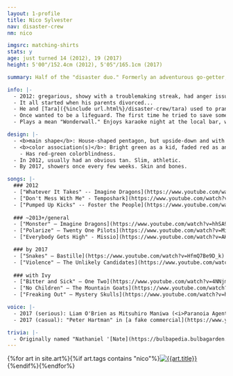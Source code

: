 ```yaml
---
layout: 1-profile
title: Nico Sylvester
nav: disaster-crew
nm: nico

imgsrc: matching-shirts
stats: y
age: just turned 14 (2012), 19 (2017)
height: 5'00"/152.4cm (2012), 5'05"/165.1cm (2017)

summary: Half of the "disaster duo." Formerly an adventurous go-getter, currently a depressed shut-in.

info: |-
  - 2012: gregarious, showy with a troublemaking streak, had anger issues.<br/>2017: pretty much #done with life, occasional jokester, still has anger issues.
  - It all started when his parents divorced...
  - He and [Tara]({%include url.html%}/disaster-crew/tara) used to prank call scam lines and talk local delivery services into "updog"s. Nowadays he kills time by trying to get the kids in <i>Call of Duty</i> to stop screaming profanities—when, y'know, he's not yelling back.
  - Once wanted to be a lifeguard. The first time he tried to save someone, they both nearly drowned.
  - Plays a mean "Wonderwall." Enjoys karaoke night at the local bar, when he can get away with it.

design: |-
  - <b>main shape</b>: House-shaped pentagon, but upside-down and with the tip cut off.
  - <b>color association(s)</b>: Bright green as a kid, faded red as an adult.
    - Has red-green colorblindness.
  - In 2012, usually had an obvious tan. Slim, athletic.
  - By 2017, showers once every few weeks. Skin and bones.

songs: |-
  ### 2012
  - ["Whatever It Takes" -- Imagine Dragons](https://www.youtube.com/watch?v=rGlEZpOVjGo)
  - ["Don't Mess With Me" - Temposhark](https://www.youtube.com/watch?v=uZOP_rP7aNg)
  - ["Pumped Up Kicks" -- Foster the People](https://www.youtube.com/watch?v=k_aQYP8rsgE)
  
  ### ~2013+/general
  - ["Monster" – Imagine Dragons](https://www.youtube.com/watch?v=hhSA9H9Iaqw)
  - ["Polarize" – Twenty One Pilots](https://www.youtube.com/watch?v=MiPBQJq49xk)
  - ["Everybody Gets High" - Missio](https://www.youtube.com/watch?v=AHukwv_VX9A)

  ### by 2017
  - ["Snakes" – Bastille](https://www.youtube.com/watch?v=HfmQ7Be9D_k)
  - ["Violence" – The Unlikely Candidates](https://www.youtube.com/watch?v=Ax3zbFs8qMU)
  
  ### with Ivy
  - ["Bitter and Sick" – One Two](https://www.youtube.com/watch?v=4NNjm_O_gJk)
  - ["No Children" – The Mountain Goats](https://www.youtube.com/watch?v=fqGKZ3fzN1M)
  - ["Freaking Out" – Mystery Skulls](https://www.youtube.com/watch?v=h6hcmWtkkHQ)

voice: |-
  - 2017 (serious): Liam O'Brien as Mitsuhiro Maniwa (<i>Paranoia Agent</i> dub) or Kenzo Tenma (<i>Monster</i> dub)
  - 2017 (casual): "Peter Hartman" in [a fake commercial](https://www.youtube.com/watch?v=qr0P587Skoo) (<i>The Onion</i>)

trivia: |-
  - Originally named "Nathaniel '[Nate](https://bulbapedia.bulbagarden.net/wiki/Nate)' Pine(s)"; don't think I ever figured out whether the surname had an <i>S</i> at the end or not. The name still sounds fitting enough, but it got changed when he stopped being a pokémon person. New name derived from [<i>Nicotiana sylvestris</i>](https://en.wikipedia.org/wiki/Nicotiana_sylvestris).
---
```

<div id="gallery">{%for art in site.art%}{%if art.tags contains "nico"%}<a href="{%include url.html%}{{art.url}}"><img src="{%include url.html%}/assets/img/art/{{art.date|date:"%F"}}-tn{%if art.multi%}-{{page.nm}}{%endif%}.jpg" alt="{{art.title}}"/></a>{%endif%}{%endfor%}</div>